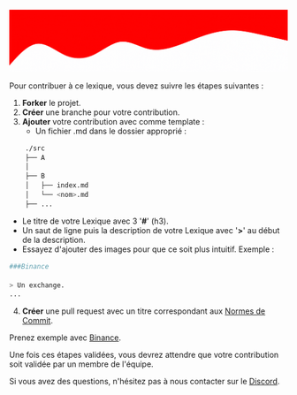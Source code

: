 ![Contributing](/assets/CONTRIBUTING.gif)

Pour contribuer à ce lexique, vous devez suivre les étapes suivantes :

1. **Forker** le projet.
2. **Créer** une branche pour votre contribution.
3. **Ajouter** votre contribution avec comme template : 
    - Un fichier <nom>.md dans le dossier approprié :

```bash
    ./src
    ├── A
    │
    ├── B 
    │   ├── index.md
    │   └── <nom>.md
    ├── ...
```
- Le titre de votre Lexique avec 3 '**#**' (h3).
- Un saut de ligne puis la description de votre Lexique avec '**>**' au début de la description.
- Essayez d'ajouter des images pour que ce soit plus intuitif.
Exemple : 
```bash
###Binance

> Un exchange.
...
```


4. **Créer** une pull request avec un titre correspondant aux [Normes de Commit](https://gist.github.com/qoomon/5dfcdf8eec66a051ecd85625518cfd13).

Prenez exemple avec [Binance](/src/B/binance.md).

Une fois ces étapes validées, vous devrez attendre que votre contribution soit validée par un membre de l'équipe.

Si vous avez des questions, n'hésitez pas à nous contacter sur le [Discord](https://discord.gg/crypto-fr-926375322293768213).